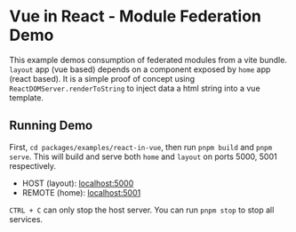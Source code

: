 # Vue in React - Module Federation Demo

This example demos consumption of federated modules from a vite bundle. `layout` app (vue based) depends on a component exposed by `home` app (react based). It is a simple proof of concept using `ReactDOMServer.renderToString` to inject data a html string into a vue template.

## Running Demo

First, `cd packages/examples/react-in-vue`, then run `pnpm build` and `pnpm serve`. This will build and serve both `home` and `layout` on ports 5000, 5001 respectively.

- HOST (layout): [localhost:5000](http://localhost:5000/)
- REMOTE (home): [localhost:5001](http://localhost:5001/)

`CTRL + C` can only stop the host server. You can run `pnpm stop` to stop all services.
